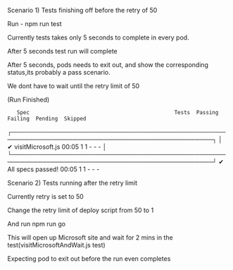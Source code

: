 Scenario 1) Tests finishing off before the retry of 50

Run - npm run test

Currently tests takes only 5 seconds to complete in every pod.

After 5 seconds test run will complete

After 5 seconds, pods needs to exit out, and show the corresponding status,its probably a pass scenario.

We dont have to wait until the retry limit of 50

  (Run Finished)


       Spec                                              Tests  Passing  Failing  Pending  Skipped  
  ┌────────────────────────────────────────────────────────────────────────────────────────────────┐
  │ ✔  visitMicrosoft.js                        00:05        1        1        -        -        - │
  └────────────────────────────────────────────────────────────────────────────────────────────────┘
    ✔  All specs passed!                        00:05        1        1        -        -        - 


Scenario 2) Tests running after the retry limit

Currently retry is set to 50

Change the retry limit of deploy script from 50 to 1

And run npm run go

This will open up Microsoft site and wait for 2 mins in the test(visitMicrosoftAndWait.js test)

Expecting pod to exit out before the run even completes
